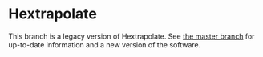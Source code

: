 # Hextrapolate

This branch is a legacy version of Hextrapolate. See [the master branch](https://github.com/wincent/hextrapolate) for up-to-date information and a new version of the software.

